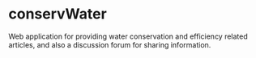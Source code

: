 # conservWater
Web application for providing water conservation and efficiency related articles, and also a discussion forum for sharing information.
